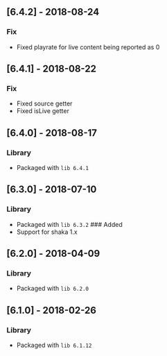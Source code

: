 ## [6.4.2] - 2018-08-24
### Fix
- Fixed playrate for live content being reported as 0

## [6.4.1] - 2018-08-22
### Fix
- Fixed source getter
- Fixed isLive getter

## [6.4.0] - 2018-08-17
### Library
- Packaged with `lib 6.4.1`

## [6.3.0] - 2018-07-10
### Library
- Packaged with `lib 6.3.2`
### Added
- Support for shaka 1.x

## [6.2.0] - 2018-04-09
### Library
- Packaged with `lib 6.2.0`

## [6.1.0] - 2018-02-26
### Library
- Packaged with `lib 6.1.12`

